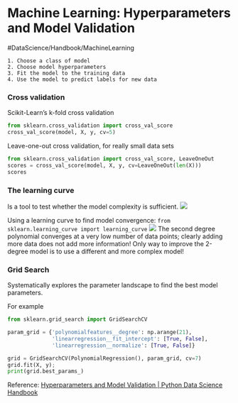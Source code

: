 # Machine Learning: Hyperparameters and Model Validation
#DataScience/Handbook/MachineLearning


	1. Choose a class of model
	2. Choose model hyperparameters
	3. Fit the model to the training data
	4. Use the model to predict labels for new data


### Cross validation

Scikit-Learn’s k-fold cross validation
```python
from sklearn.cross_validation import cross_val_score
cross_val_score(model, X, y, cv=5)
```

Leave-one-out cross validation, for really small data sets
```python
from sklearn.cross_validation import cross_val_score, LeaveOneOut
scores = cross_val_score(model, X, y, cv=LeaveOneOut(len(X)))
scores
```


### The learning curve
Is a tool to test whether the model complexity is sufficient.
![](Machine%20Learning%20Hyperparameters%20and%20Model%Validation/05.03-learning-curve.png)

Using a learning curve to find model convergence:
`from sklearn.learning_curve import learning_curve`
![](Machine%20Learning%20Hyperparameters%20and%20Model%Validation/unknown.png)
The second degree polynomial converges at a very low number of data points; clearly adding more data does not add more information! Only way to improve the 2-degree model is to use a different and more complex model!

### Grid Search
Systematically explores the parameter landscape to find the best model parameters.

For example
```python
from sklearn.grid_search import GridSearchCV

param_grid = {'polynomialfeatures__degree': np.arange(21),
              'linearregression__fit_intercept': [True, False],
              'linearregression__normalize': [True, False]}

grid = GridSearchCV(PolynomialRegression(), param_grid, cv=7)
grid.fit(X, y);
print(grid.best_params_)
```

Reference:
[Hyperparameters and Model Validation | Python Data Science Handbook](https://jakevdp.github.io/PythonDataScienceHandbook/05.03-hyperparameters-and-model-validation.html)
